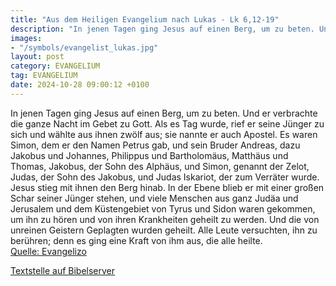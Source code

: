 ```yaml
---
title: "Aus dem Heiligen Evangelium nach Lukas - Lk 6,12-19"
description: "In jenen Tagen ging Jesus auf einen Berg, um zu beten. Und er verbrachte die ganze Nacht im Gebet zu Gott. Als es Tag wurde, rief er seine Jünger zu sich und wählte aus ihnen zwölf aus; sie nannte er auch Apostel. Es waren Simon, dem er den Namen Petrus gab, und sein Bruder Andre...."
images:
- "/symbols/evangelist_lukas.jpg"
layout: post
category: EVANGELIUM
tag: EVANGELIUM
date: 2024-10-28 09:00:12 +0100
---
```

In jenen Tagen ging Jesus auf einen Berg, um zu beten. Und er verbrachte die ganze Nacht im Gebet zu Gott.
Als es Tag wurde, rief er seine Jünger zu sich und wählte aus ihnen zwölf aus; sie nannte er auch Apostel.
Es waren Simon, dem er den Namen Petrus gab, und sein Bruder Andreas, dazu Jakobus und Johannes, Philippus und Bartholomäus,
Matthäus und Thomas, Jakobus, der Sohn des Alphäus, und Simon, genannt der Zelot,
Judas, der Sohn des Jakobus, und Judas Iskariot, der zum Verräter wurde.<!--more-->
Jesus stieg mit ihnen den Berg hinab. In der Ebene blieb er mit einer großen Schar seiner Jünger stehen, und viele Menschen aus ganz Judäa und Jerusalem und dem Küstengebiet von Tyrus und Sidon
waren gekommen, um ihn zu hören und von ihren Krankheiten geheilt zu werden. Und die von unreinen Geistern Geplagten wurden geheilt.
Alle Leute versuchten, ihn zu berühren; denn es ging eine Kraft von ihm aus, die alle heilte.<br>
[Quelle: Evangelizo](https://evangeliumtagfuertag.org/DE/gospel)

[Textstelle auf Bibelserver](https://www.bibleserver.com/EU/Lukas6,12-19)
